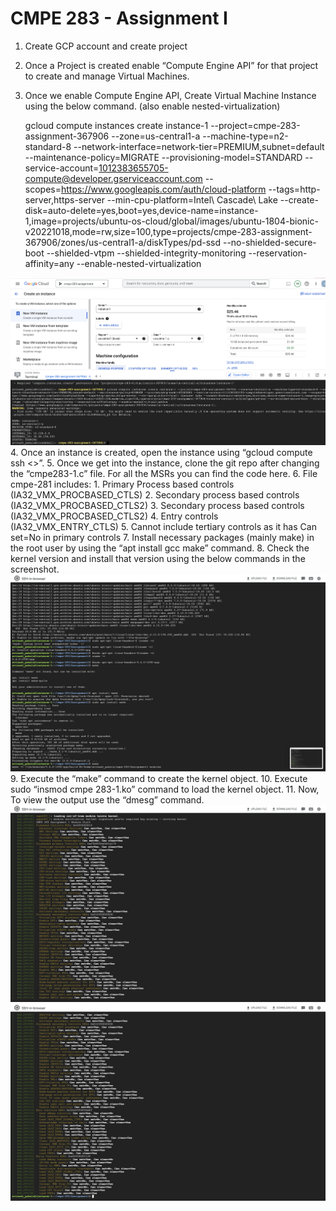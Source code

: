 # CMPE 283 - Assignment I

1. Create GCP account and create project
2. Once a Project is created enable “Compute Engine API” for that project to create and manage Virtual Machines.
3. Once we enable Compute Engine API, Create Virtual Machine Instance using the below command. (also enable nested-virtualization)

   gcloud compute instances create instance-1 --project=cmpe-283-assignment-367906 --zone=us-central1-a --machine-type=n2-standard-8
   --network-interface=network-tier=PREMIUM,subnet=default --maintenance-policy=MIGRATE --provisioning-model=STANDARD
   --service-account=1012383655705-compute@developer.gserviceaccount.com --scopes=https://www.googleapis.com/auth/cloud-platform
   --tags=http-server,https-server --min-cpu-platform=Intel\ Cascade\ Lake
   --create-disk=auto-delete=yes,boot=yes,device-name=instance-1,image=projects/ubuntu-os-cloud/global/images/ubuntu-1804-bionic-v20221018,mode=rw,size=100,type=projects/cmpe-283-assignment-367906/zones/us-central1-a/diskTypes/pd-ssd
   --no-shielded-secure-boot --shielded-vtpm --shielded-integrity-monitoring --reservation-affinity=any
   --enable-nested-virtualization
<img width="621" alt="Screen Shot 3" src="https://github.com/avinashpakala/cmpe-283/blob/main/Assignment1/Screenshot%202022-11-07%20at%2012.13.14%20PM.png">
4. Once an instance is created, open the instance using “gcloud compute ssh <<instance_name>>”.
5. Once we get into the instance, clone the git repo after changing the “cmpe283-1.c” file. For all the MSRs you can find the code here.
6. File cmpe-281 includes:
   1. Primary Process based controls (IA32_VMX_PROCBASED_CTLS)
   2. Secondary process based controls (IA32_VMX_PROCBASED_CTLS2)
   3. Secondary process based controls (IA32_VMX_PROCBASED_CTLS2)
   4. Entry controls (IA32_VMX_ENTRY_CTLS)
   5. Cannot include tertiary controls as it has Can set=No in primary controls
7. Install necessary packages (mainly make) in the root user by using the “apt install gcc make” command.
8. Check the kernel version and install that version using the below commands in the screenshot.
<img width="621" alt="Screen Shot 3" src="https://github.com/avinashpakala/cmpe-283/blob/main/Assignment1/Screenshot%202022-11-07%20at%2012.33.23%20PM.png">
9. Execute the “make” command to create the kernel object.
10. Execute sudo “insmod cmpe 283-1.ko” command to load the kernel object.
11. Now, To view the output use the “dmesg” command.
<img width="621" alt="Screen Shot 1" src="https://github.com/avinashpakala/cmpe-283/blob/main/Assignment1/Screenshot%202022-11-07%20at%2012.26.17%20PM.png">
<img width="622" alt="Screen Shot 2" src="https://github.com/avinashpakala/cmpe-283/blob/main/Assignment1/Screenshot%202022-11-07%20at%2012.26.39%20PM.png">

